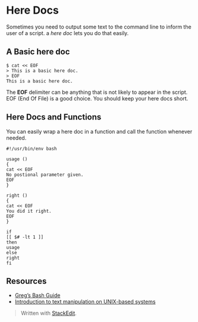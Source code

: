 <h1 id="here-docs">Here Docs</h1>

<p>Sometimes you need to output some text to the command line to inform the user of a script. a <em>here doc</em> lets you do that easily.</p>



<h2 id="a-basic-here-doc">A Basic here doc</h2>



<pre class="prettyprint prettyprinted"><code class="language-bash"><span class="pln">$ cat </span><span class="pun">&lt;&lt;</span><span class="pln"> EOF
</span><span class="pun">&gt;</span><span class="pln"> </span><span class="typ">This</span><span class="pln"> is a basic here doc</span><span class="pun">.</span><span class="pln">
</span><span class="pun">&gt;</span><span class="pln"> EOF
</span><span class="typ">This</span><span class="pln"> is a basic here doc</span><span class="pun">.</span></code></pre>

<p>The <strong>EOF</strong> delimiter can be anything that is not likely to appear in the script. EOF (End Of File) is a good choice. You should keep your here docs short.</p>



<h2 id="here-docs-and-functions">Here Docs and Functions</h2>

<p>You can easily wrap a here doc in a function and call the function whenever needed.</p>



<pre class="prettyprint prettyprinted"><code class="language-bash"><span class="com">#!/usr/bin/env bash</span><span class="pln">

usage </span><span class="pun">()</span><span class="pln">
</span><span class="pun">{</span><span class="pln">
cat </span><span class="pun">&lt;&lt;</span><span class="pln"> EOF
</span><span class="typ">No</span><span class="pln"> postional parameter given</span><span class="pun">.</span><span class="pln">
EOF
</span><span class="pun">}</span><span class="pln">

right </span><span class="pun">()</span><span class="pln">
</span><span class="pun">{</span><span class="pln">
cat </span><span class="pun">&lt;&lt;</span><span class="pln"> EOF
</span><span class="typ">You</span><span class="pln"> did it right</span><span class="pun">.</span><span class="pln">
EOF
</span><span class="pun">}</span><span class="pln">

</span><span class="kwd">if</span><span class="pln">
</span><span class="pun">[[</span><span class="pln"> $</span><span class="com"># -lt 1 ]]</span><span class="pln">
</span><span class="kwd">then</span><span class="pln">
usage
</span><span class="kwd">else</span><span class="pln">
right
</span><span class="kwd">fi</span></code></pre>



<h2 id="resources">Resources</h2>

<ul>
<li><a href="http://mywiki.wooledge.org/BashGuide/InputAndOutput#Heredocs_And_Herestrings">Greg’s Bash Guide</a></li>
<li><a href="http://www.ibm.com/developerworks/aix/library/au-unixtext/">Introduction to text manipulation on UNIX-based systems</a></li>
</ul>

<blockquote>
  <p>Written with <a href="https://stackedit.io/">StackEdit</a>.</p>
</blockquote>
